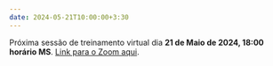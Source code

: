 ```yaml
---
date: 2024-05-21T10:00:00+3:30
---
```

Próxima sessão de treinamento virtual dia <strong>21 de Maio de 2024, 18:00 horário MS</strong>. [Link para o Zoom aqui](https://cornell.zoom.us/j/96720855717?pwd=Q1pFL0VCdTUrVTF5V3hYNmJZU00rZz09).
